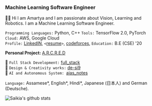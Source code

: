 ### Machine Learning Software Engineer
👋🏻 Hi I am Amartya and I am passionate about Vision, Learning and Robotics. I am a Machine Learning Software Engineer.

`Programming Languages:` Python, C++ 
`Tools:` TensorFlow 2.0, PyTorch 
`Cloud:` AWS, Google Cloud <br />
`Profile:` <a href="https://www.linkedin.com/in/amartyasaikia/">LinkedIN</a>, `<`<a href="https://drive.google.com/file/d/1HKraa0FgyOy4J6GMGtG9GozYR8WlmMoL/view?usp=sharing">resume</a>`>`, <a href="#">codeforces</a>, `Education:` B.E (CSE) '20<br />

<b>Personal Project:</b> <a href="http://www.arcred.space/"> A.R.C.R.E.D </a>

🌌 `Full Stack Development:` <a href="https://github.com/s-ai-kia/full_stack">full_stack</a><br />
🌌 `Design & Creativity works:` <a href="https://github.com/s-ai-kia/de-si9">de-si9</a><br />
🌌 `AI and Autonomous System: `<a href='#'>aias_notes</a>

`Language:` Assamese*, English*, Hindi*, Japanese (日本人) and German (Deutsche).

![Saikia's github stats](https://github-readme-stats.vercel.app/api?username=s-ai-kia&show_icons=true&theme=dark)
